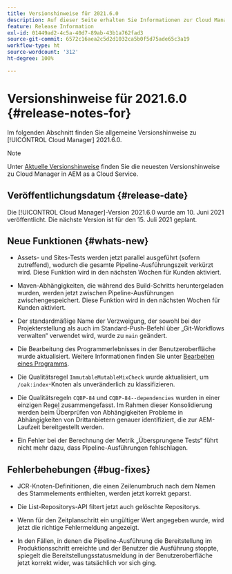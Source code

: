 ```yaml
---
title: Versionshinweise für 2021.6.0
description: Auf dieser Seite erhalten Sie Informationen zur Cloud Manager-Version 2021.6.0.
feature: Release Information
exl-id: 01449ad2-4c5a-40d7-89ab-43b1a762fad3
source-git-commit: 6572c16aea2c5d2d1032ca5b0f5d75ade65c3a19
workflow-type: ht
source-wordcount: '312'
ht-degree: 100%

---
```


# Versionshinweise für 2021.6.0 {#release-notes-for}

Im folgenden Abschnitt finden Sie allgemeine Versionshinweise zu [!UICONTROL Cloud Manager] 2021.6.0.

>[!NOTE]
>Unter [Aktuelle Versionshinweise](https://experienceleague.adobe.com/docs/experience-manager-cloud-service/onboarding/getting-access/release-notes-cloud-manager/release-notes-cm-current.html?lang=de#getting-access) finden Sie die neuesten Versionshinweise zu Cloud Manager in AEM as a Cloud Service.

## Veröffentlichungsdatum {#release-date}

Die [!UICONTROL Cloud Manager]-Version 2021.6.0 wurde am 10. Juni 2021 veröffentlicht.
Die nächste Version ist für den 15. Juli 2021 geplant.

## Neue Funktionen {#whats-new}

* Assets- und Sites-Tests werden jetzt parallel ausgeführt (sofern zutreffend), wodurch die gesamte Pipeline-Ausführungszeit verkürzt wird. Diese Funktion wird in den nächsten Wochen für Kunden aktiviert.

* Maven-Abhängigkeiten, die während des Build-Schritts heruntergeladen wurden, werden jetzt zwischen Pipeline-Ausführungen zwischengespeichert. Diese Funktion wird in den nächsten Wochen für Kunden aktiviert.

* Der standardmäßige Name der Verzweigung, der sowohl bei der Projekterstellung als auch im Standard-Push-Befehl über „Git-Workflows verwalten“ verwendet wird, wurde zu `main` geändert.

* Die Bearbeitung des Programmerlebnisses in der Benutzeroberfläche wurde aktualisiert. Weitere Informationen finden Sie unter [Bearbeiten eines Programms](/help/getting-started/program-setup.md#editing-program).

* Die Qualitätsregel `ImmutableMutableMixCheck` wurde aktualisiert, um `/oak:index`-Knoten als unveränderlich zu klassifizieren.

* Die Qualitätsregeln `CQBP-84` und `CQBP-84--dependencies` wurden in einer einzigen Regel zusammengefasst. Im Rahmen dieser Konsolidierung werden beim Überprüfen von Abhängigkeiten Probleme in Abhängigkeiten von Drittanbietern genauer identifiziert, die zur AEM-Laufzeit bereitgestellt werden.

* Ein Fehler bei der Berechnung der Metrik „Übersprungene Tests“ führt nicht mehr dazu, dass Pipeline-Ausführungen fehlschlagen.

## Fehlerbehebungen {#bug-fixes}

* JCR-Knoten-Definitionen, die einen Zeilenumbruch nach dem Namen des Stammelements enthielten, werden jetzt korrekt geparst.

* Die List-Repositorys-API filtert jetzt auch gelöschte Repositorys.

* Wenn für den Zeitplanschritt ein ungültiger Wert angegeben wurde, wird jetzt die richtige Fehlermeldung angezeigt.

* In den Fällen, in denen die Pipeline-Ausführung die Bereitstellung im Produktionsschritt erreichte und der Benutzer die Ausführung stoppte, spiegelt die Bereitstellungsstatusmeldung in der Benutzeroberfläche jetzt korrekt wider, was tatsächlich vor sich ging.
